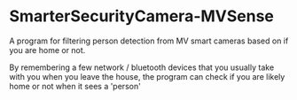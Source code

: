 # SmarterSecurityCamera-MVSense
A program for filtering person detection from MV smart cameras based on if you are home or not. 

By remembering a few network / bluetooth devices that you usually take with you when you leave the house, the program can check if you are likely home or not when it sees a 'person'
